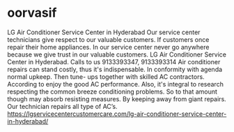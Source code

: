 # oorvasif
LG Air Conditioner Service Center in Hyderabad Our service center technicians give respect to our valuable customers. If customers once repair their home appliances. In our service center never go anywhere because we give trust in our valuable customers. LG Air Conditioner Service Center in Hyderabad. Calls to us 9133393347, 9133393314 Air conditioner repairs can stand costly, thus it's indispensable. In conformity with agenda normal upkeep. Then tune- ups together with skilled AC contractors. According to enjoy the good AC performance. Also, it's integral to research respecting the common breeze conditioning problems. So to that amount though may absorb resisting measures. By keeping away from giant repairs. Our technician repairs all type of AC’s. https://lgservicecentercustomercare.com/lg-air-conditioner-service-center-in-hyderabad/
